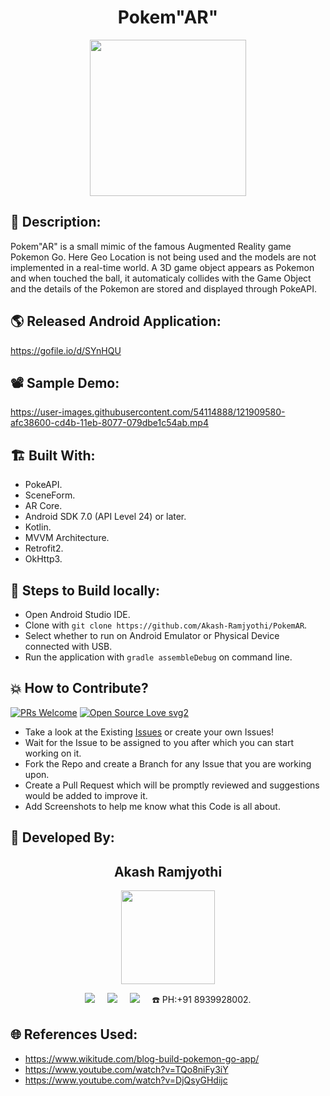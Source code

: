 <h1 align="center">Pokem"AR"</h1>

<p align="center">
<img src="https://user-images.githubusercontent.com/54114888/121896958-81d84480-cd3f-11eb-9877-90a09c103a7b.png" width=250px height=250px>
</p>

## 📜 Description:
Pokem"AR" is a small mimic of the famous Augmented Reality game Pokemon Go. Here Geo Location is not being used and the models are not implemented in a real-time world. A 3D game object appears as Pokemon and when touched the ball, it automaticaly collides with the Game Object and the details of the Pokemon are stored and displayed through PokeAPI.

## 🌎 Released Android Application:
https://gofile.io/d/SYnHQU

## 📽 Sample Demo:
https://user-images.githubusercontent.com/54114888/121909580-afc38600-cd4b-11eb-8077-079dbe1c54ab.mp4

## 🏗 Built With:
- PokeAPI.
- SceneForm.
- AR Core.
- Android SDK 7.0 (API Level 24) or later.
- Kotlin.
- MVVM Architecture.
- Retrofit2.
- OkHttp3.

## 🧪 Steps to Build locally:
- Open Android Studio IDE.
- Clone with `git clone https://github.com/Akash-Ramjyothi/PokemAR`.
- Select whether to run on Android Emulator or Physical Device connected with USB.
- Run the application with `gradle assembleDebug` on command line.

## 💥 How to Contribute?

[![PRs Welcome](https://img.shields.io/badge/PRs-welcome-brightgreen.svg?style=flat-square)](http://makeapullrequest.com)
[![Open Source Love svg2](https://badges.frapsoft.com/os/v2/open-source.svg?v=103)](https://github.com/ellerbrock/open-source-badges/)

- Take a look at the Existing [Issues](https://github.com/Akash-Ramjyothi/PokemAR/issues) or create your own Issues!
- Wait for the Issue to be assigned to you after which you can start working on it.
- Fork the Repo and create a Branch for any Issue that you are working upon.
- Create a Pull Request which will be promptly reviewed and suggestions would be added to improve it.
- Add Screenshots to help me know what this Code is all about.

## 👦 Developed By:
<h2 align="center">Akash Ramjyothi</h2>
<p align="center">
  <a href="https://github.com/Akash-Ramjyothi"><img src="https://avatars.githubusercontent.com/u/54114888?v=4" width=150px height=150px /></a>

<p align="center">
  <a target="_blank"href="https://www.linkedin.com/in/akash-ramjyothi/"><img src="https://img.shields.io/badge/linkedin-%230077B5.svg?&style=for-the-badge&logo=linkedin&logoColor=white" /></a>&nbsp;&nbsp;&nbsp;&nbsp;
  <a href="mailto:akash.ramjyothi@gmail.com?subject=Hello%20Akash,%20From%20Github"><img src="https://img.shields.io/badge/gmail-%23D14836.svg?&style=for-the-badge&logo=gmail&logoColor=white" /></a>&nbsp;&nbsp;&nbsp;&nbsp;
  <a href="https://www.instagram.com/akash.ramjyothi/"><img src="https://img.shields.io/badge/instagram-%23D14836.svg?&style=for-the-badge&logo=instagram&logoColor=pink" /></a>&nbsp;&nbsp;&nbsp;&nbsp;
  ☎️ PH:+91 8939928002.
</p>

## 🌐 References Used:
- https://www.wikitude.com/blog-build-pokemon-go-app/
- https://www.youtube.com/watch?v=TQo8niFy3iY
- https://www.youtube.com/watch?v=DjQsyGHdijc
